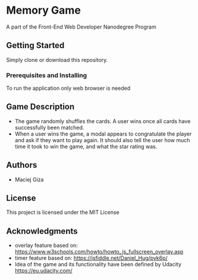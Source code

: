 # Memory Game
A part of the Front-End Web Developer Nanodegree Program

## Getting Started
Simply clone or download this repository.

### Prerequisites and Installing
To run the application only web browser is needed 

## Game Description
* The game randomly shuffles the cards. A user wins once all cards have successfully been matched.
* When a user wins the game, a modal appears to congratulate the player and ask if they want to play again.
It should also tell the user how much time it took to win the game, and what the star rating was.


## Authors
* Maciej Giza

## License
This project is licensed under the MIT License

## Acknowledgments
* overlay feature based on:
  https://www.w3schools.com/howto/howto_js_fullscreen_overlay.asp
* timer feature based on:
  https://jsfiddle.net/Daniel_Hug/pvk6p/
* Idea of the game and its functionality have been defined by Udacity
  https://eu.udacity.com/